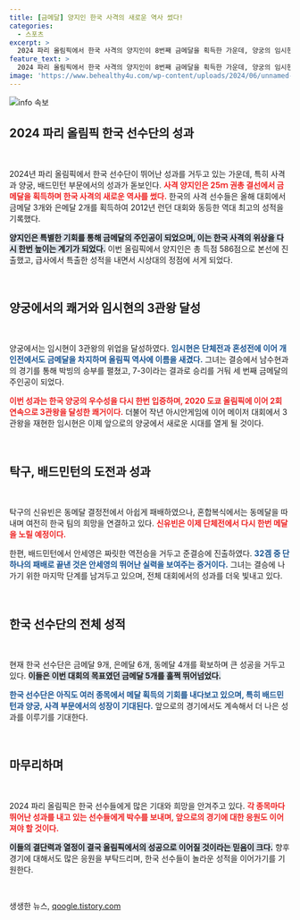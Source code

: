 ```yaml
---
title: [금메달] 양지인 한국 사격의 새로운 역사 썼다!
categories:
  - 스포츠
excerpt: >
  2024 파리 올림픽에서 한국 사격의 양지인이 8번째 금메달을 획득한 가운데, 양궁의 임시현은 3관왕을 달성하며 강력한 실력을 입증했습니다. 모두의 이목을 끄는 한국 선수단의 연승 행진, 지금 확인하세요!
feature_text: >
  2024 파리 올림픽에서 한국 사격의 양지인이 8번째 금메달을 획득한 가운데, 양궁의 임시현은 3관왕을 달성하며 강력한 실력을 입증했습니다. 모두의 이목을 끄는 한국 선수단의 연승 행진, 지금 확인하세요!
image: 'https://www.behealthy4u.com/wp-content/uploads/2024/06/unnamed-file.png'
---
```


<p><img src="https://www.behealthy4u.com/wp-content/uploads/2024/06/unnamed-file.png" alt="info 속보" /></p>

<h2 data-ke-size="size26">2024 파리 올림픽 한국 선수단의 성과</h2>

<p data-ke-size="size16">&nbsp;</p>

<p>2024년 파리 올림픽에서 한국 선수단이 뛰어난 성과를 거두고 있는 가운데, 특히 사격과 양궁, 배드민턴 부문에서의 성과가 돋보인다. <b><span style="color: #ee2323;">사격 양지인은 25ｍ 권총 결선에서 금메달을 획득하며 한국 사격의 새로운 역사를 썼다.</span></b> 한국의 사격 선수들은 올해 대회에서 금메달 3개와 은메달 2개를 획득하여 2012년 런던 대회와 동등한 역대 최고의 성적을 기록했다. </p>

<p><b><span style="background-color: #21538527;">양지인은 특별한 기회를 통해 금메달의 주인공이 되었으며, 이는 한국 사격의 위상을 다시 한번 높이는 계기가 되었다.</span></b> 이번 올림픽에서 양지인은 총 득점 586점으로 본선에 진출했고, 급사에서 특출한 성적을 내면서 시상대의 정점에 서게 되었다.</p>

<p data-ke-size="size16">&nbsp;</p>

<h2 data-ke-size="size26">양궁에서의 쾌거와 임시현의 3관왕 달성</h2>

<p data-ke-size="size16">&nbsp;</p>

<p>양궁에서는 임시현이 3관왕의 위업을 달성하였다. <b><span style="color: #1a5490;">임시현은 단체전과 혼성전에 이어 개인전에서도 금메달을 차지하며 올림픽 역사에 이름을 새겼다.</span></b> 그녀는 결승에서 남수현과의 경기를 통해 박빙의 승부를 펼쳤고, 7-3이라는 결과로 승리를 거둬 세 번째 금메달의 주인공이 되었다. </p>

<p><b><span style="color: #ee2323;">이번 성과는 한국 양궁의 우수성을 다시 한번 입증하며, 2020 도쿄 올림픽에 이어 2회 연속으로 3관왕을 달성한 쾌거이다.</span></b> 더불어 작년 아시안게임에 이어 메이저 대회에서 3관왕을 재현한 임시현은 이제 앞으로의 양궁에서 새로운 시대를 열게 될 것이다.</p>

<p data-ke-size="size16">&nbsp;</p>

<h2 data-ke-size="size26">탁구, 배드민턴의 도전과 성과</h2>

<p data-ke-size="size16">&nbsp;</p>

<p>탁구의 신유빈은 동메달 결정전에서 아쉽게 패배하였으나, 혼합복식에서는 동메달을 따내며 여전히 한국 팀의 희망을 연결하고 있다. <b><span style="color: #ee2323;">신유빈은 이제 단체전에서 다시 한번 메달을 노릴 예정이다.</span></b> </p>

<p>한편, 배드민턴에서 안세영은 짜릿한 역전승을 거두고 준결승에 진출하였다. <b><span style="color: #1a5490;">32겜 중 단 하나의 패배로 끝낸 것은 안세영의 뛰어난 실력을 보여주는 증거이다.</span></b> 그녀는 결승에 나가기 위한 마지막 단계를 남겨두고 있으며, 전체 대회에서의 성과를 더욱 빛내고 있다.</p>

<p data-ke-size="size16">&nbsp;</p>

<h2 data-ke-size="size26">한국 선수단의 전체 성적</h2>

<p data-ke-size="size16">&nbsp;</p>

<p>현재 한국 선수단은 금메달 9개, 은메달 6개, 동메달 4개를 확보하며 큰 성공을 거두고 있다. <b><span style="background-color: #21538527;">이들은 이번 대회의 목표였던 금메달 5개를 훌쩍 뛰어넘었다.</span></b> </p>

<p><b><span style="color: #1a5490;">한국 선수단은 아직도 여러 종목에서 메달 획득의 기회를 내다보고 있으며, 특히 배드민턴과 양궁, 사격 부문에서의 성장이 기대된다.</span></b> 앞으로의 경기에서도 계속해서 더 나은 성과를 이루기를 기대한다.</p>

<p data-ke-size="size16">&nbsp;</p>

<h2 data-ke-size="size26">마무리하며</h2>

<p data-ke-size="size16">&nbsp;</p>

<p>2024 파리 올림픽은 한국 선수들에게 많은 기대와 희망을 안겨주고 있다. <b><span style="color: #ee2323;">각 종목마다 뛰어난 성과를 내고 있는 선수들에게 박수를 보내며, 앞으로의 경기에 대한 응원도 이어져야 할 것이다.</span></b> </p>

<p><b><span style="background-color: #21538527;">이들의 결단력과 열정이 결국 올림픽에서의 성공으로 이어질 것이라는 믿음이 크다.</span></b> 향후 경기에 대해서도 많은 응원을 부탁드리며, 한국 선수들이 놀라운 성적을 이어가기를 기원한다. </p>

<p data-ke-size="size16">&nbsp;</p>
생생한 뉴스, <a href="https://qoogle.tistory.com" rel="dofollow">qoogle.tistory.com</a>


